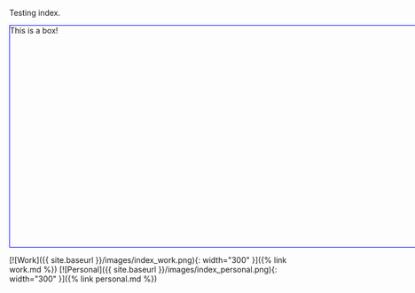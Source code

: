 ---
---

Testing index.

<div style="width: 1200px; height: 400px; border: 1px solid blue;">This is a box!</div>

[![Work]({{ site.baseurl }}/images/index_work.png){: width="300" }]({% link work.md %})
[![Personal]({{ site.baseurl }}/images/index_personal.png){: width="300" }]({% link personal.md %})

